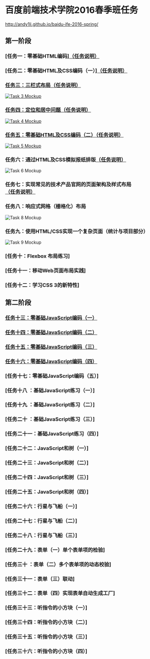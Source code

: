 # 百度前端技术学院2016春季班任务

http://andy1li.github.io/baidu-ife-2016-spring/

## 第一阶段

### [任务一：零基础HTML编码][（任务说明）](https://github.com/andy1li/baidu-ife-2016-spring/tree/master/task-1-1)

### [任务二：零基础HTML及CSS编码（一）][（任务说明）](https://github.com/andy1li/baidu-ife-2016-spring/tree/master/task-1-2)

### [任务三：三栏式布局](http://andy1li.github.io/baidu-ife-2016-spring/task-1-3/task-3.html)[（任务说明）](https://github.com/andy1li/baidu-ife-2016-spring/tree/master/task-1-3)
[![Task 3 Mockup](http://andy1li.github.io/baidu-ife-2016-spring/task-1-3/task-3-mockup.png)](http://andy1li.github.io/baidu-ife-2016-spring/task-1-3/task-3.html)

### [任务四：定位和居中问题](http://andy1li.github.io/baidu-ife-2016-spring/task-1-4/task-4.html)[（任务说明）](https://github.com/andy1li/baidu-ife-2016-spring/tree/master/task-1-4)
[![Task 4 Mockup](http://andy1li.github.io/baidu-ife-2016-spring/task-1-4/task-4-mockup.png)](http://andy1li.github.io/baidu-ife-2016-spring/task-1-4/task-4.html)

### [任务五：零基础HTML及CSS编码（二）](http://andy1li.github.io/baidu-ife-2016-spring/task-1-5/task-5.html)[（任务说明）](https://github.com/andy1li/baidu-ife-2016-spring/tree/master/task-1-5)
[![Task 5 Mockup](http://andy1li.github.io/baidu-ife-2016-spring/task-1-5/task-5-mockup.jpg)](http://andy1li.github.io/baidu-ife-2016-spring/task-1-5/task-5.html)

### 任务六：通过HTML及CSS模拟报纸排版[（任务说明）](https://github.com/andy1li/baidu-ife-2016-spring/tree/master/task-1-6)
![Task 6 Mockup](http://andy1li.github.io/baidu-ife-2016-spring/task-1-6/task-6-mockup.jpg)

### 任务七：实现常见的技术产品官网的页面架构及样式布局[（任务说明）](https://github.com/andy1li/baidu-ife-2016-spring/tree/master/task-1-7)

### 任务八：响应式网格（栅格化）布局
![Task 8 Mockup](http://andy1li.github.io/baidu-ife-2016-spring/task-1-8/task-8-mockup.png)

### 任务九：使用HTML/CSS实现一个复杂页面（统计与项目部分）
![Task 9 Mockup](http://andy1li.github.io/baidu-ife-2016-spring/task-1-9-partial/task-9-mockup.jpg)

### [任务十：Flexbox 布局练习]

### [任务十一：移动Web页面布局实践]

### [任务十二：学习CSS 3的新特性]


## 第二阶段

### [任务十三：零基础JavaScript编码（一）](http://andy1li.github.io/baidu-ife-2016-spring/task-2-13/task-13.html)

### [任务十四：零基础JavaScript编码（二）](http://andy1li.github.io/baidu-ife-2016-spring/task-2-14/task-14.html)

### [任务十五：零基础JavaScript编码（三）](http://andy1li.github.io/baidu-ife-2016-spring/task-2-15/task-15.html)

### [任务十六：零基础JavaScript编码（四）](http://andy1li.github.io/baidu-ife-2016-spring/task-2-16/task-16.html)

### [任务十七：零基础JavaScript编码（五）]


### [任务十八  ：基础JavaScript练习（一）]

### [任务十九  ：基础JavaScript练习（二）]

### [任务二十  ：基础JavaScript练习（三）]

### [任务二十一：基础JavaScript练习（四）]


### [任务二十二：JavaScript和树（一）]

### [任务二十三：JavaScript和树（二）]

### [任务二十四：JavaScript和树（三）]

### [任务二十五：JavaScript和树（四）]


### [任务二十六：行星与飞船（一）]

### [任务二十七：行星与飞船（二）]

### [任务二十八：行星与飞船（三）]


### [任务二十九：表单（一）单个表单项的检验]

### [任务三十  ：表单（二）多个表单项的动态校验]

### [任务三十一：表单（三）联动]

### [任务三十二：表单（四）实现表单自动生成工厂]


### [任务三十三：听指令的小方块（一）]

### [任务三十四：听指令的小方块（二）]

### [任务三十五：听指令的小方块（三）]

### [任务三十六：听指令的小方块（四）]

